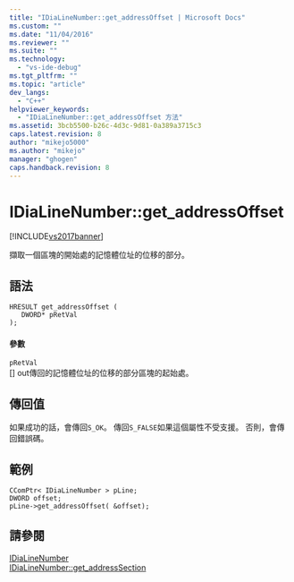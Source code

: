 ```yaml
---
title: "IDiaLineNumber::get_addressOffset | Microsoft Docs"
ms.custom: ""
ms.date: "11/04/2016"
ms.reviewer: ""
ms.suite: ""
ms.technology: 
  - "vs-ide-debug"
ms.tgt_pltfrm: ""
ms.topic: "article"
dev_langs: 
  - "C++"
helpviewer_keywords: 
  - "IDiaLineNumber::get_addressOffset 方法"
ms.assetid: 3bcb5500-b26c-4d3c-9d81-0a389a3715c3
caps.latest.revision: 8
author: "mikejo5000"
ms.author: "mikejo"
manager: "ghogen"
caps.handback.revision: 8
---
```

# IDiaLineNumber::get_addressOffset
[!INCLUDE[vs2017banner](../../code-quality/includes/vs2017banner.md)]

擷取一個區塊的開始處的記憶體位址的位移的部分。  
  
## 語法  
  
```cpp#  
HRESULT get_addressOffset (   
   DWORD* pRetVal  
);  
```  
  
#### 參數  
 `pRetVal`  
 \[\] out傳回的記憶體位址的位移的部分區塊的起始處。  
  
## 傳回值  
 如果成功的話，會傳回`S_OK`。  傳回`S_FALSE`如果這個屬性不受支援。  否則，會傳回錯誤碼。  
  
## 範例  
  
```cpp#  
CComPtr< IDiaLineNumber > pLine;  
DWORD offset;  
pLine->get_addressOffset( &offset);  
```  
  
## 請參閱  
 [IDiaLineNumber](../../debugger/debug-interface-access/idialinenumber.md)   
 [IDiaLineNumber::get\_addressSection](../../debugger/debug-interface-access/idialinenumber-get-addresssection.md)